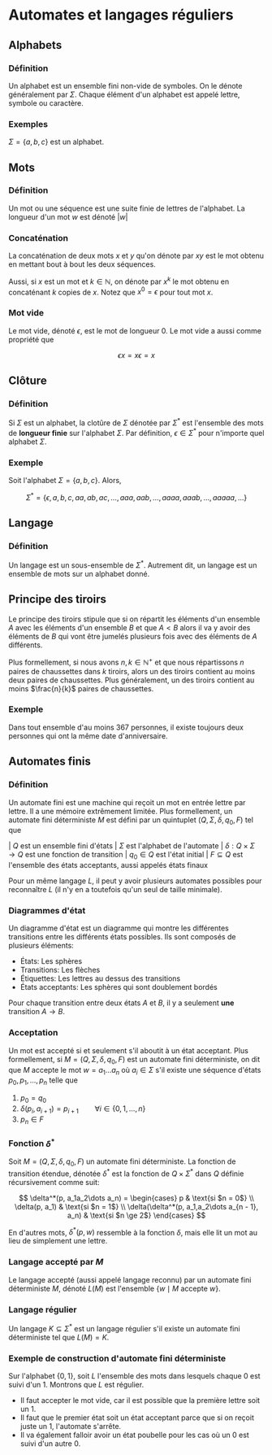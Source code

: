 # Automates et langages réguliers

## Alphabets

### Définition

Un alphabet est un ensemble fini non-vide de symboles. On le dénote généralement par $\Sigma$. Chaque élément d'un alphabet est appelé lettre, symbole ou caractère.

### Exemples

$\Sigma = \{a, b, c\}$ est un alphabet.

## Mots

### Définition

Un mot ou une séquence est une suite finie de lettres de l'alphabet.
La longueur d'un mot $w$ est dénoté $|w|$

### Concaténation

La concaténation de deux mots $x$ et $y$ qu'on dénote par $xy$ est le mot obtenu en mettant bout à bout les deux séquences.

Aussi, si $x$ est un mot et $k \in \mathbb{N}$, on dénote par $x^k$ le mot obtenu en concaténant $k$ copies de $x$. Notez que $x^0 = \epsilon$ pour tout mot $x$.

### Mot vide

Le mot vide, dénoté $\epsilon$, est le mot de longueur 0. Le mot vide a aussi comme propriété que

$$
\epsilon x = x\epsilon = x
$$

## Clôture

### Définition

Si $\Sigma$ est un alphabet, la clotûre de $\Sigma$ dénotée par $\Sigma^*$ est l'ensemble des mots de **longueur finie** sur l'alphabet $\Sigma$. Par définition, $\epsilon \in \Sigma^*$ pour n'importe quel alphabet $\Sigma$.

### Exemple

Soit l'alphabet $\Sigma = \{a, b, c\}$. Alors,

$$
\Sigma^* = \{\epsilon, a, b, c, aa, ab, ac,\dots, aaa, aab, \dots, aaaa, aaab, \dots, aaaaa, \dots\}
$$

## Langage

### Définition

Un langage est un sous-ensemble de $\Sigma^*$. Autrement dit, un langage est un ensemble de mots sur un alphabet donné.

## Principe des tiroirs

Le principe des tiroirs stipule que si on répartit les éléments d'un ensemble $A$ avec les éléments d'un ensemble $B$ et que $A < B$ alors il va y avoir des éléments de $B$ qui vont être jumelés plusieurs fois avec des éléments de $A$ différents. 

Plus formellement, si nous avons $n, k \in \mathbb{N}^+$ et que nous répartissons $n$ paires de chaussettes dans $k$ tiroirs, alors un des tiroirs contient au moins deux paires de chaussettes. Plus généralement, un des tiroirs contient au moins $\frac{n}{k}$ paires de chaussettes.

### Exemple

Dans tout ensemble d'au moins 367 personnes, il existe toujours deux personnes qui ont la même date d'anniversaire.

## Automates finis

### Définition

Un automate fini est une machine qui reçoit un mot en entrée lettre par lettre. Il a une mémoire extrêmement limitée. Plus formellement, un automate fini déterministe $M$ est défini par un quintuplet $(Q, \Sigma, \delta, q_0, F)$ tel que

| $Q$ est un ensemble fini d'états
| $\Sigma$ est l'alphabet de l'automate
| $\delta: Q \times \Sigma \rightarrow Q$ est une fonction de transition
| $q_0 \in Q$ est l'état initial
| $F \subseteq Q$ est l'ensemble des états acceptants, aussi appelés états finaux

Pour un même langage $L$, il peut y avoir plusieurs automates possibles pour reconnaître $L$ (il n'y en a toutefois qu'un seul de taille minimale).

### Diagrammes d'état

Un diagramme d'état est un diagramme qui montre les différentes transitions entre les différents états possibles. Ils sont composés de plusieurs éléments:

- États: Les sphères
- Transitions: Les flèches
- Étiquettes: Les lettres au dessus des transitions
- États acceptants: Les sphères qui sont doublement bordés

Pour chaque transition entre deux états $A$ et $B$, il y a seulement **une** transition $A \rightarrow B$.

### Acceptation

Un mot est accepté si et seulement s'il aboutit à un état acceptant. Plus formellement, si $M = (Q, \Sigma, \delta, q_0, F)$ est un automate fini déterministe, on dit que $M$ accepte le mot $w = a_1\dots a_n$ où $a_i \in \Sigma$ s'il existe une séquence d'états $p_0,p_1,\dots,p_n$ telle que

1. $p_0 = q_0$
2. $\delta(p_i, a_{i + 1}) = p_{i + 1} \qquad{} \forall i \in \{0,1,\dots,n\}$
3. $p_n \in F$

### Fonction $\delta^*$

Soit $M = (Q, \Sigma, \delta, q_0, F)$ un automate fini déterministe. La fonction de transition étendue, dénotée $\delta^*$ est la fonction de $Q \times \Sigma^*$ dans $Q$ définie récursivement comme suit:

$$
\delta^*(p, a_1a_2\dots a_n) =
\begin{cases}
p                                                  & \text{si $n = 0$} \\
\delta(p, a_1)                                     & \text{si $n = 1$} \\
\delta(\delta^*(p, a_1,a_2\dots a_{n - 1}, a_n)    & \text{si $n \ge 2$}
\end{cases}
$$

En d'autres mots, $\delta^*(p, w)$ ressemble à la fonction $\delta$, mais elle lit un mot au lieu de simplement une lettre.

### Langage accepté par $M$

Le langage accepté (aussi appelé langage reconnu) par un automate fini déterministe $M$, dénoté $L(M)$ est l'ensemble $\{w \mid M~\text{accepte}~w\}$.

### Langage régulier

Un langage $K \subseteq \Sigma^*$ est un langage régulier s'il existe un automate fini déterministe tel que $L(M) = K$.

### Exemple de construction d'automate fini déterministe

Sur l'alphabet $\{0, 1\}$, soit $L$ l'ensemble des mots dans lesquels chaque $0$ est suivi d'un $1$. Montrons que $L$ est régulier.

- Il faut accepter le mot vide, car il est possible que la première lettre soit un 1.
- Il faut que le premier état soit un état acceptant parce que si on reçoit juste un $1$, l'automate s'arrête.
- Il va également falloir avoir un état poubelle pour les cas où un $0$ est suivi d'un autre $0$.


